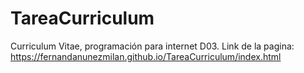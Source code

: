 # TareaCurriculum
Curriculum Vitae, programación para internet D03.
Link de la pagina: https://fernandanunezmilan.github.io/TareaCurriculum/index.html
